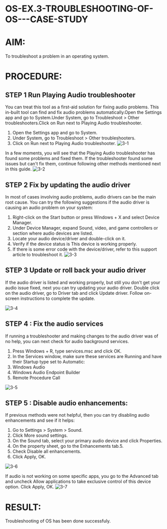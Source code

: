 # OS-EX.3-TROUBLESHOOTING-OF-OS---CASE-STUDY

# AIM:

To troubleshoot a problem in an operating system.

# PROCEDURE:

##  STEP 1 Run Playing Audio troubleshooter

You can treat this tool as a first-aid solution for fixing audio problems. This in-built tool can find and fix audio problems automatically.Open the Settings app and go to System.Under System, go to Troubleshoot > Other troubleshooters.Click on Run next to Playing Audio troubleshooter.  
1. Open the Settings app and go to System.
2. Under System, go to Troubleshoot > Other troubleshooters.
3. Click on Run next to Playing Audio troubleshooter.
![3-1](https://github.com/kanishkcri11/OS-EX.3-TROUBLESHOOTING-OF-OS---CASE-STUDY/assets/147148995/ae1eb794-da8b-420d-b0e0-d2021d33ba8a)



In a few moments, you will see that the Playing Audio troubleshooter has found some problems and fixed them. If the troubleshooter found some issues but can't fix them, continue following other methods mentioned next in this guide.
![3-2](https://github.com/kanishkcri11/OS-EX.3-TROUBLESHOOTING-OF-OS---CASE-STUDY/assets/147148995/b256b95e-4dfb-455a-a5da-5e7ecf369ac4)


## STEP 2 Fix by updating the audio driver

In most of cases involving audio problems, audio drivers can be the main root cause. You can try the following suggestions if the audio driver is causing an audio problem on your system:

1. Right-click on the Start button or press Windows + X and select Device Manager.
2. Under Device Manager, expand Sound, video, and game controllers or section where audio devices are listed.
3. Locate your audio device/driver and double-click on it.
4. Verify if the device status is This device is working properly.
5. If there is some error code with the device/driver, refer to this support article to troubleshoot it.
![3-3](https://github.com/kanishkcri11/OS-EX.3-TROUBLESHOOTING-OF-OS---CASE-STUDY/assets/147148995/71d99138-8ea8-47cc-91bf-6fb4954fd5df)


## STEP 3 Update or roll back your audio driver

If the audio driver is listed and working properly, but still you don't get your audio issue fixed, next you can try updating your audio driver. Double click on the audio driver, go to Driver tab and click Update driver. Follow on-screen instructions to complete the update.

![3-4](https://github.com/kanishkcri11/OS-EX.3-TROUBLESHOOTING-OF-OS---CASE-STUDY/assets/147148995/b09c6b47-a2d0-4440-96bf-cc1b87d3dabc)


## STEP 4 : Fix the audio services

If running a troubleshooter and making changes to the audio driver was of no help, you can next check for audio background services.

1. Press Windows + R, type services.msc and click OK.
2. In the Services window, make sure these services are Running and have their Startup type set to Automatic:
3. Windows Audio
4. Windows Audio Endpoint Builder
5. Remote Procedure Call

![3-5](https://github.com/kanishkcri11/OS-EX.3-TROUBLESHOOTING-OF-OS---CASE-STUDY/assets/147148995/42352292-55a8-45f1-8418-94c8b62cfe9a)


## STEP 5 : Disable audio enhancements:
If previous methods were not helpful, then you can try disabling audio enhancements and see if it helps:

1. Go to Settings > System > Sound.
2. Click More sound settings.
3. On the Sound tab, select your primary audio device and click Properties.
4. On the property sheet, go to the Enhancements tab.5.
5. Check Disable all enhancements.
6. Click Apply, OK.

![3-6](https://github.com/kanishkcri11/OS-EX.3-TROUBLESHOOTING-OF-OS---CASE-STUDY/assets/147148995/624dea98-878b-41a9-aa62-41414feff96b)


If audio is not working on some specific apps, you go to the Advanced tab and uncheck Allow applications to take exclusive control of this device option. Click Apply, OK.
![3-7](https://github.com/kanishkcri11/OS-EX.3-TROUBLESHOOTING-OF-OS---CASE-STUDY/assets/147148995/014d971b-93b6-4c03-bc09-dde9373ac874)



# RESULT:

Troubleshooting of OS has been done successfuly.
